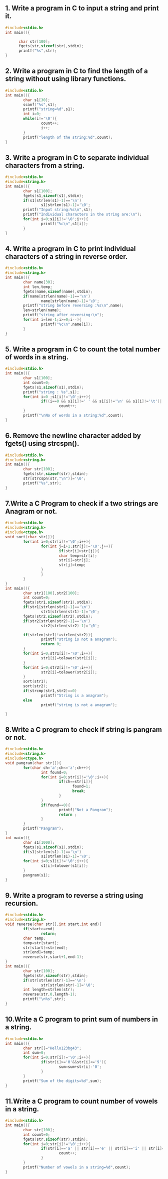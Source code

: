 ## 1. Write a program in C to input a string and print it.
```c
#include<stdio.h>
int main(){

      char str[100];
      fgets(str,sizeof(str),stdin);
      printf("%s",str);
}
```
## 2. Write a program in C to find the length of a string without using library functions.
```c
#include<stdio.h>
int main(){
        char s1[30];
        scanf("%s",s1);
        printf("string=%d",s1);
        int i=0;
        while(i!='\0'){
                count++;
                i++;
        }
        printf("length of the string:%d",count);
}
```
## 3. Write a program in C to separate individual characters from a string.
```c
#include<stdio.h>
#include<string.h>
int main(){
        char s1[100];
        fgets(s1,sizeof(s1),stdin);
        if(s1[strlen(s1)-1]=='\n')
                s1[strlen(s1)-1]='\0';
        printf("Input string:%s\n",s1);
        printf("Individual characters in the string are:\n");
        for(int i=0;s1[i]!='\0';i++){
                printf("%c\n",s1[i]);
        }
}
```
## 4. Write a program in C to print individual characters of a string in reverse order.
```c
#include<stdio.h>
#include<string.h>
int main(){
        char name[30];
        int len,temp;
        fgets(name,sizeof(name),stdin);
        if(name[strlen(name)-1]=='\n')
                name[strlen(name)-1]='\0';
        printf("string before reversing :%s\n",name);
        len=strlen(name);
        printf("string after reversing:\n");
        for(int i=len-1;i>=0;i--){
                printf("%c\n",name[i]);
        }
}
```
## 5. Write a program in C to count the total number of words in a string.
```c
#include<stdio.h>
int main(){
        char s1[100];
        int count=0;
        fgets(s1,sizeof(s1),stdin);
        printf("string : %s",s1);
        for(int i=0 ;s1[i]!='\0';i++){
                if((i==0 && s1[i]!=' ' && s1[i]!='\n' && s1[i]!='\t')||(s1[i]!=' ' && s1[i]!='\n' && s1[i]!='\t' && (s1[i-1]==' '||s1[i-1]=='\n' ||s1[i-1]=='\t')))
                        count++;
        }
        printf("\nNo of words in a string:%d",count);
}
```
## 6. Remove the newline character added by fgets() using strcspn().
```c
#include<stdio.h>
#include<string.h>
int main(){
        char str[100];
        fgets(str,sizeof(str),stdin);
        str[strcspn(str,"\n")]='\0';
        printf("%s",str);
}
```
## 7.Write a C Program to check if a two strings are Anagram or not.
```c
#include<stdio.h>
#include<string.h>
#include<ctype.h>
void sort(char str[]){
        for(int i=0;str[i]!='\0';i++){
                for(int j=i+1;str[j]!='\0';j++){
                        if(str[i]>str[j]){
                        char temp=str[i];
                        str[i]=str[j];
                        str[j]=temp;
                }
                }
        }
}
int main(){
        char str1[100],str2[100];
        int count=0;
        fgets(str1,sizeof(str1),stdin);
        if(str1[strlen(str1)-1]=='\n')
                str1[strlen(str1)-1]='\0';
        fgets(str2,sizeof(str2),stdin);
        if(str2[strlen(str2)-1]=='\n')
                str2[strlen(str2)-1]='\0';

        if(strlen(str1)!=strlen(str2)){
                printf("string is not a anagram");
                return 0;
        }
        for(int i=0;str1[i]!='\0';i++){
                str1[i]=tolower(str1[i]);
        }
        for(int i=0;str2[i]!='\0';i++){
                str2[i]=tolower(str2[i]);
        }
        sort(str1);
        sort(str2);
        if(strcmp(str1,str2)==0)
                printf("String is a anagram");
        else
                printf("string is not a anagram");

}
```
## 8.Write a C program to check if string is pangram or not.
```c
#include<stdio.h>
#include<string.h>
#include<ctype.h>
void pangram(char str[]){
        for(char ch='a';ch<='z';ch++){
                int found=0;
                for(int i=0;str[i]!='\0';i++){
                        if(ch==str[i]){
                              found=1;
                              break;
                        }
                }
                if(found==0){
                        printf("Not a Pangram");
                        return ;
                }
        }
        printf("Pangram");
}
int main(){
        char s1[1000];
        fgets(s1,sizeof(s1),stdin);
        if(s1[strlen(s1)-1]=='\n')
                s1[strlen(s1)-1]='\0';
        for(int i=0;s1[i]!='\0';i++){
                s1[i]=tolower(s1[i]);
        }
        pangram(s1);
}
```
## 9. Write a program to reverse a string using recursion.
```c
#include<stdio.h>
#include<string.h>
void reverse(char str[],int start,int end){
        if(start>=end)
                return;
        char temp;
        temp=str[start];
        str[start]=str[end];
        str[end]=temp;
        reverse(str,start+1,end-1);
}
int main(){
        char str[100];
        fgets(str,sizeof(str),stdin);
        if(str[strlen(str)-1]=='\n')
                str[strlen(str)-1]='\0';
        int length=strlen(str);
        reverse(str,0,length-1);
        printf("\n%s",str);
}
```
## 10.Write a C program to print sum of numbers in a string.
```c
#include<stdio.h>
int main(){
        char str[]="Hello123bg43";
        int sum=0;
        for(int i=0;str[i]!='\0';i++){
                if(str[i]>='0'&&str[i]<='9'){
                        sum=sum+str[i]-'0';
                }
        }
        printf("Sum of the digits=%d",sum);
}
```
## 11.Write a C program to count number of vowels in a string.
```c
#include<stdio.h>
int main(){
        char str[100];
        int count=0;
        fgets(str,sizeof(str),stdin);
        for(int i=0;str[i]!='\0';i++){
                if(str[i]=='a' || str[i]=='e' || str[i]=='i' || str[i]=='o' || str[i]=='u'){
                        count++;
                }
        }
        printf("Number of vowels in a string=%d",count);
}
```


